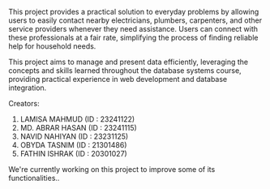 This project provides a practical solution to everyday problems by allowing users to easily contact nearby electricians, plumbers, carpenters, and other service providers whenever they need assistance. Users can connect with these professionals at a fair rate, simplifying the process of finding reliable help for household needs.

This project aims to manage and present data efficiently, leveraging the concepts and skills learned throughout the database systems course, providing practical experience in web development and database integration.

Creators:
1. LAMISA MAHMUD (ID : 23241122)
2. MD. ABRAR HASAN (ID : 23241115)
3. NAVID NAHIYAN (ID : 23231125)
4. OBYDA TASNIM (ID : 21301486)
5. FATHIN ISHRAK (ID : 20301027)

We're currently working on this project to improve some of its functionalities..
